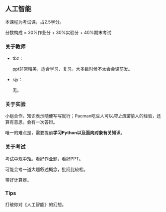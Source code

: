 ## 人工智能

本课程为考试课，占2.5学分。

分数构成 = 30%作业分 + 30%实验分 + 40%期末考试

### 关于教师

- tbz：

  ppt非常精美，适合学习、复习。大多数时候不太会会课前发。

- sjy：

  无。

### 关于实验

小组合作。知识表示随便写写就行；Pacman吃豆人可以*网上借鉴*前人的经验，还算有意思。会有一次答辩。

唯一的难点是，需要提前**学习Python以及面向对象有关知识**。

### 关于考试

考试中规中矩。看好作业题，看好PPT。

可能会考一道大题叙述概念，批阅比较松。

带好计算器。

### Tips

打破你对《人工智能》的幻想。

